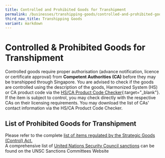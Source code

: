 ```yaml
---
title: Controlled and Prohibited Goods for Transhipment
permalink: /businesses/transhipping-goods/controlled-and-prohibited-goods-for-transhipment/
third_nav_title: Transhipping Goods
variant: markdown
---
```

# Controlled & Prohibited Goods for Transhipment

Controlled goods require proper authorisation (advance notification, licence or certificate approval) from  **Competent Authorities (CA)**  before they may be transhipped through Singapore. You are advised to check if the goods are controlled using the description of the goods, Harmonized System (HS) or CA product code via the [HS/CA Product Code Checker](https://hscodechecker.gobusiness.gov.sg/){:target="_blank"}. If the item is subject to control, you may check directly with the respective CAs on their licensing requirements. You may download the list of CAs' contact information via the HS/CA Product Code Checker.

## List of Prohibited Goods for Transhipment

Please refer to the complete [list of items regulated by the Strategic Goods (Control) Act.](/businesses/strategic-goods-control/strategic-goods-control-list)  
A comprehensive list of [United Nations Security Council sanctions](/businesses/united-nations-security-council-sanctions/) can be found on the UNSC Sanctions Committees Website